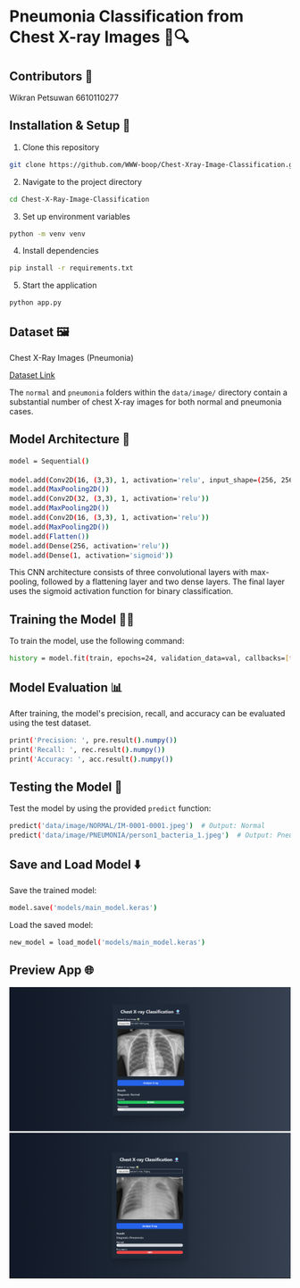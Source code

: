 # Pneumonia Classification from Chest X-ray Images 🩻🔍
## Contributors 👤
Wikran Petsuwan 6610110277

## Installation & Setup  💾
1. Clone this repository
```bash
git clone https://github.com/WWW-boop/Chest-Xray-Image-Classification.git
```

2. Navigate to the project directory
```bash
cd Chest-X-Ray-Image-Classification
```
3. Set up environment variables
```bash
python -m venv venv
```
4. Install dependencies
```bash
pip install -r requirements.txt
```

5. Start the application
```bash
python app.py
```
## Dataset 🖼️
Chest X-Ray Images (Pneumonia)


[Dataset Link](https://www.kaggle.com/datasets/paultimothymooney/chest-xray-pneumonia/)


The  ```normal```  and  ```pneumonia```  folders within the  ```data/image/```  directory contain a substantial number of chest X-ray images for both normal and pneumonia cases.

## Model Architecture 🧠
```bash
model = Sequential()

model.add(Conv2D(16, (3,3), 1, activation='relu', input_shape=(256, 256, 3)))
model.add(MaxPooling2D())
model.add(Conv2D(32, (3,3), 1, activation='relu'))
model.add(MaxPooling2D())
model.add(Conv2D(16, (3,3), 1, activation='relu'))
model.add(MaxPooling2D())
model.add(Flatten())
model.add(Dense(256, activation='relu'))
model.add(Dense(1, activation='sigmoid'))
```
This CNN architecture consists of three convolutional layers with max-pooling, followed by a flattening layer and two dense layers. The final layer uses the sigmoid activation function for binary classification.

## Training the Model 🏋️‍♂️
To train the model, use the following command:
```bash
history = model.fit(train, epochs=24, validation_data=val, callbacks=[tensorboard_callback])
```

## Model Evaluation 📊
After training, the model's precision, recall, and accuracy can be evaluated using the test dataset.
```bash
print('Precision: ', pre.result().numpy())
print('Recall: ', rec.result().numpy())
print('Accuracy: ', acc.result().numpy())
```
## Testing the Model 🧪
Test the model by using the provided ```predict``` function:
```bash
predict('data/image/NORMAL/IM-0001-0001.jpeg')  # Output: Normal
predict('data/image/PNEUMONIA/person1_bacteria_1.jpeg')  # Output: Pneumonia
```

## Save and Load Model ⬇️
Save the trained model:
```bash
model.save('models/main_model.keras')
```
Load the saved model:
```bash
new_model = load_model('models/main_model.keras')
```

## Preview App 🌐
<img src="https://raw.githubusercontent.com/WWW-boop/Chest-Xray-Image-Classification/main/data/image/Screenshot%202025-03-09%20153631.png" width="1000">
<img src="https://raw.githubusercontent.com/WWW-boop/Chest-Xray-Image-Classification/main/data/image/Screenshot%202025-03-09%20162424.png" width="1000">




